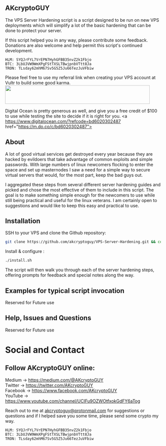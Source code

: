 ## AKcryptoGUY

The VPS Server Hardening script is a script designed to be run on new VPS deployments which will simplify a lot of the basic hardening that can be done to protect your server.

If this script helped you in any way, please contribute some feedback. Donations are also welcome and help permit this script's continued development.

```
HLM: SYQJrFYL7VrEPN7HyhGFBB35nvZ2k1Fbjo
BTC: 3LbUJVW9WmXPgFStTXSLTBwjpnbVTtt8Ja
TRON: TLsday62mhM67Sv5G5Z5Ju66TezJuVFbiw
```

Please feel free to use my referral link when creating your VPS account at Vultr to build some good karma. <a href="https://www.vultr.com/?ref=7568060"><img src="https://www.vultr.com/media/banner_2.png" width="468" height="60"></a>

Digital Ocean is pretty generous as well, and give you a free credit of $100 to use while testing the site to decide if it is right for you.  <a https://www.digitalocean.com/?refcode=bd6020302487 href="https://m.do.co/c/bd6020302487"> 

## About

A lot of good virtual services get destroyed every year because they are hacked by evildoers that take advantage of common exploits and simple passwords.  With large numbers of linux newcomers flocking to enter the space and set up masternodes I saw a need for a simple way to secure virtual servers that would, for the most part, keep the bad guys out.

I aggregated these steps from several different server hardening guides and picked and chose the most effective of them to include in this script.  The goal is to make something simple enough for the newcomers to use while still being practical and useful for the linux veterans.  I am certainly open to suggestions and would like to keep this easy and practical to use.



## Installation

SSH to your VPS and clone the Github repository:

```bash
git clone https://github.com/akcryptoguy/VPS-Server-Hardening.git && cd vps
```

Install & configure :

```bash
./install.sh
```

The script will then walk you through each of the server hardening steps, offering prompts for feedback and special notes along the way.


## Examples for typical script invocation

Reserved for Future use

## Help, Issues and Questions

Reserved for Future use

# Social and Contact

## Follow AKcryptoGUY online: <br/>
Medium → https://medium.com/@AKcryptoGUY <br/>
Twitter → https://twitter.com/AKcryptoGUY <br/>
Facebook → https://www.facebook.com/AKcryptoGUY <br/>
YouTube → https://www.youtube.com/channel/UCIFu9OZWOtfxokGdFY6aTog <br/>

Reach out to me at akcryptoguy@protonmail.com for suggestions or questions and if I helped save you some time, please send some crypto my way.


```
HLM: SYQJrFYL7VrEPN7HyhGFBB35nvZ2k1Fbjo
BTC: 3LbUJVW9WmXPgFStTXSLTBwjpnbVTtt8Ja
TRON: TLsday62mhM67Sv5G5Z5Ju66TezJuVFbiw
```


